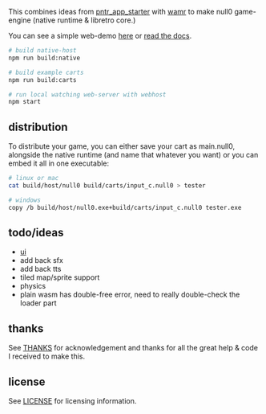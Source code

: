 This combines ideas from [pntr_app_starter](https://github.com/RobLoach/pntr_app_starter) with [wamr](https://github.com/bytecodealliance/wasm-micro-runtime) to make null0 game-engine (native runtime & libretro core.)

You can see a simple web-demo [here](https://notnullgames.github.io/null0) or [read the docs](https://notnullgames.vercel.app/null0).

```bash
# build native-host
npm run build:native

# build example carts
npm run build:carts

# run local watching web-server with webhost
npm start
```

## distribution

To distribute your game, you can either save your cart as main.null0, alongside the native runtime (and name that whatever you want) or you can embed it all in one executable:

```sh
# linux or mac
cat build/host/null0 build/carts/input_c.null0 > tester

# windows
copy /b build/host/null0.exe+build/carts/input_c.null0 tester.exe
```

## todo/ideas

- [ui](https://github.com/rxi/microui)
- add back sfx
- add back tts
- tiled map/sprite support
- physics
- plain wasm has double-free error, need to really double-check the loader part

## thanks

See [THANKS](THANKS.md) for acknowledgement and thanks for all the great help & code I received to make this.

## license

See [LICENSE](LICENSE) for licensing information.
